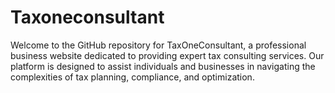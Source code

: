 # Taxoneconsultant
Welcome to the GitHub repository for TaxOneConsultant, a professional business website dedicated to providing expert tax consulting services. Our platform is designed to assist individuals and businesses in navigating the complexities of tax planning, compliance, and optimization.
